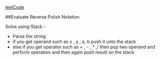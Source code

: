 [leetCode](https://leetcode.com/problems/evaluate-reverse-polish-notation/)

##Evaluate Reverse Polish Notation

Solve using Stack - 
- Parse the string 
- if you get operand such as x , y , a, b push it unto the stack
- else if you get operator such as + , - , * ,/ 
then pop two operand and perform operation and then again push result on the stack

